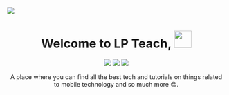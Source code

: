 <img src="https://github.com/LP-Teach/files/blob/bb8ae97df95cc1bec2cd4520ca586d1e7f40e5e7/banner/banner.jpg" align=center>

<h1 align=center>Welcome to LP Teach, <img  height="40px" src="https://camo.githubusercontent.com/c5763e7c322079fa5e6256670a7ba475d7d41b94afc2d033ef72a9b98a62ef80/68747470733a2f2f6d656469612e74656e6f722e636f6d2f696d616765732f62363137633336663964623237366433313436653937346238666636346634632f74656e6f722e676966" /></h1>

<div align="center">
<img src="https://img.shields.io/youtube/channel/subscribers/UCoPbnP8F1NCeIf_avTlNxAQ?label=channel%20subscribers&logo=youtube&logoColor=red&style=for-the-badge">
<img src="https://img.shields.io/youtube/channel/views/UCoPbnP8F1NCeIf_avTlNxAQ?label=channel%20views&logo=youtube&logoColor=red&style=for-the-badge">
<img src="https://img.shields.io/twitter/follow/LlewellynAdont1?color=blue&logo=twitter&style=for-the-badge">
</div>

<p align="center">A place where you can find all the best tech and tutorials on things related to mobile technology and so much more 😌.</p>
